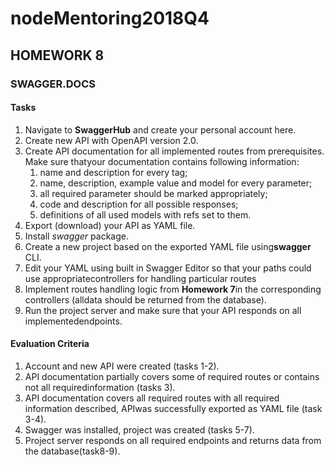 # nodeMentoring2018Q4

## HOMEWORK 8
### SWAGGER.DOCS
#### Tasks
1. Navigate to **​SwaggerHub**​​ and create your personal account here.
2. Create new API with OpenAPI version 2.0.
3. Create API documentation for all implemented routes from prerequisites. Make sure thatyour documentation contains following information:
    1. name and description for every tag;
    2. name, description, example value and model for every parameter;
    3. all required parameter should be marked appropriately;
    4. code and description for all possible responses;
    5. definitions of all used models with refs set to them.
4. Export (download) your API as YAML file.
5. Install *​swagger* ​package.
6. Create a new project based on the exported YAML file using ​**swagger**​ CLI.
7. Edit your YAML using built in Swagger Editor so that your paths could use appropriatecontrollers for handling particular routes
8. Implement routes handling logic from ​**Homework 7**​​in the corresponding controllers (alldata should be returned from the database).
9. Run the project server and make sure that your API responds on all implementedendpoints.

#### Evaluation Criteria
1. Account and new API were created (​tasks 1-2​).
2. API documentation partially covers some of required routes or contains not all requiredinformation (​tasks 3​).
3. API documentation covers all required routes with all required information described, APIwas successfully exported as YAML file (​task 3-4​).
4. Swagger was installed, project was created (​tasks 5-7​).
5. Project server responds on all required endpoints and returns data from the database(​task​​8-9​).
